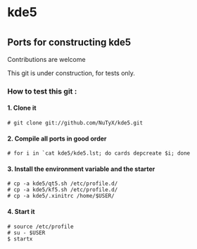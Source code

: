 # kde5
#
## Ports for constructing kde5

Contributions are welcome

This git is under construction, for tests only.


### How to test this git :

#### 1. Clone it

    # git clone git://github.com/NuTyX/kde5.git

#### 2. Compile all ports in good order

    # for i in `cat kde5/kde5.lst; do cards depcreate $i; done

#### 3. Install the environment variable and the starter

    # cp -a kde5/qt5.sh /etc/profile.d/
    # cp -a kde5/kf5.sh /etc/profile.d/
    # cp -a kde5/.xinitrc /home/$USER/
    
#### 4. Start it

    # source /etc/profile
    # su - $USER
    $ startx
